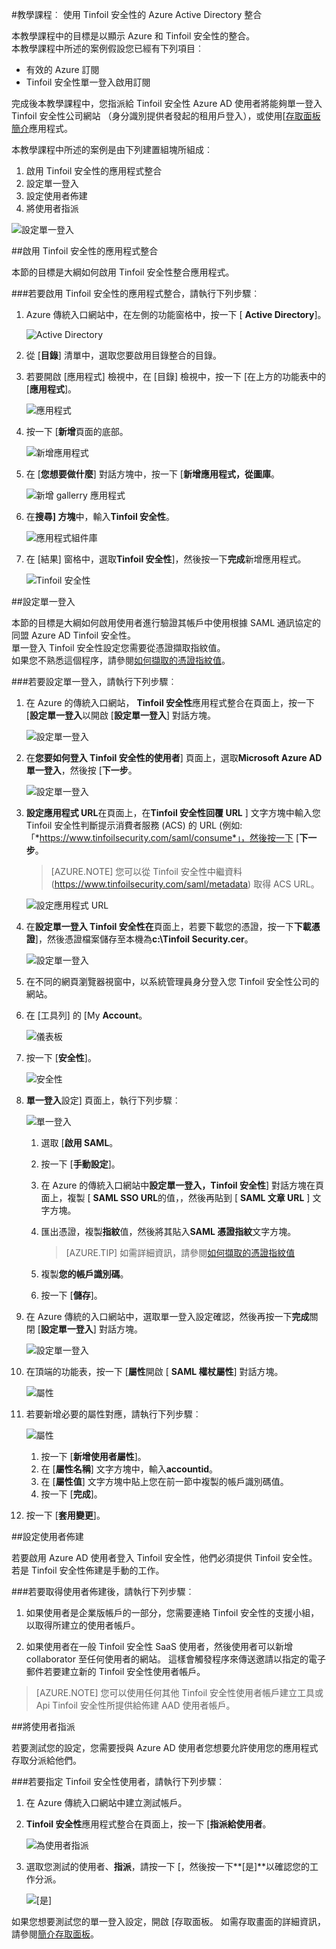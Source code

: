 <properties 
    pageTitle="教學課程︰ 使用 Tinfoil 安全性的 Azure Active Directory 整合 |Microsoft Azure"
    description="瞭解如何使用 Azure Active Directory 中的 Tinfoil 安全性，若要啟用單一登入、 自動化佈建和更多 ！。" 
    services="active-directory" 
    authors="jeevansd"  
    documentationCenter="na" 
    manager="femila"/>
<tags 
    ms.service="active-directory" 
    ms.devlang="na" 
    ms.topic="article" 
    ms.tgt_pltfrm="na" 
    ms.workload="identity" 
    ms.date="09/11/2016" 
    ms.author="jeedes" />

#<a name="tutorial-azure-active-directory-integration-with-tinfoil-security"></a>教學課程︰ 使用 Tinfoil 安全性的 Azure Active Directory 整合
  
本教學課程中的目標是以顯示 Azure 和 Tinfoil 安全性的整合。  
本教學課程中所述的案例假設您已經有下列項目︰

-   有效的 Azure 訂閱
-   Tinfoil 安全性單一登入啟用訂閱
  
完成後本教學課程中，您指派給 Tinfoil 安全性 Azure AD 使用者將能夠單一登入 Tinfoil 安全性公司網站 （身分識別提供者發起的租用戶登入），或使用[[存取面板簡介](active-directory-saas-access-panel-introduction.md)應用程式。
  
本教學課程中所述的案例是由下列建置組塊所組成︰

1.  啟用 Tinfoil 安全性的應用程式整合
2.  設定單一登入
3.  設定使用者佈建
4.  將使用者指派

![設定單一登入](./media/active-directory-saas-tinfoil-security-tutorial/IC798965.png "設定單一登入")

##<a name="enabling-the-application-integration-for-tinfoil-security"></a>啟用 Tinfoil 安全性的應用程式整合
  
本節的目標是大綱如何啟用 Tinfoil 安全性整合應用程式。

###<a name="to-enable-the-application-integration-for-tinfoil-security-perform-the-following-steps"></a>若要啟用 Tinfoil 安全性的應用程式整合，請執行下列步驟︰

1.  Azure 傳統入口網站中，在左側的功能窗格中，按一下 [ **Active Directory**]。

    ![Active Directory](./media/active-directory-saas-tinfoil-security-tutorial/IC700993.png "Active Directory")

2.  從 [**目錄**] 清單中，選取您要啟用目錄整合的目錄。

3.  若要開啟 [應用程式] 檢視中，在 [目錄] 檢視中，按一下 [在上方的功能表中的 [**應用程式**]。

    ![應用程式](./media/active-directory-saas-tinfoil-security-tutorial/IC700994.png "應用程式")

4.  按一下 [**新增**頁面的底部。

    ![新增應用程式](./media/active-directory-saas-tinfoil-security-tutorial/IC749321.png "新增應用程式")

5.  在 [**您想要做什麼**] 對話方塊中，按一下 [**新增應用程式，從圖庫**。

    ![新增 gallerry 應用程式](./media/active-directory-saas-tinfoil-security-tutorial/IC749322.png "新增 gallerry 應用程式")

6.  在**搜尋] 方塊**中，輸入**Tinfoil 安全性**。

    ![應用程式組件庫](./media/active-directory-saas-tinfoil-security-tutorial/IC798966.png "應用程式組件庫")

7.  在 [結果] 窗格中，選取**Tinfoil 安全性**]，然後按一下**完成**新增應用程式。

    ![Tinfoil 安全性](./media/active-directory-saas-tinfoil-security-tutorial/IC802771.png "Tinfoil 安全性")

##<a name="configuring-single-sign-on"></a>設定單一登入
  
本節的目標是大綱如何啟用使用者進行驗證其帳戶中使用根據 SAML 通訊協定的同盟 Azure AD Tinfoil 安全性。  
單一登入 Tinfoil 安全性設定您需要從憑證擷取指紋值。  
如果您不熟悉這個程序，請參閱[如何擷取的憑證指紋值](http://youtu.be/YKQF266SAxI)。

###<a name="to-configure-single-sign-on-perform-the-following-steps"></a>若要設定單一登入，請執行下列步驟︰

1.  在 Azure 的傳統入口網站， **Tinfoil 安全性**應用程式整合在頁面上，按一下 [**設定單一登入**以開啟 [**設定單一登入**] 對話方塊。

    ![設定單一登入](./media/active-directory-saas-tinfoil-security-tutorial/IC798967.png "設定單一登入")

2.  在**您要如何登入 Tinfoil 安全性的使用者**] 頁面上，選取**Microsoft Azure AD 單一登入**，然後按 [**下一步**。

    ![設定單一登入](./media/active-directory-saas-tinfoil-security-tutorial/IC798968.png "設定單一登入")

3.  **設定應用程式 URL**在頁面上，在**Tinfoil 安全性回覆 URL** ] 文字方塊中輸入您 Tinfoil 安全性判斷提示消費者服務 (ACS) 的 URL (例如: 「*https://www.tinfoilsecurity.com/saml/consume*」，然後按一下 [**下一步**。

    >[AZURE.NOTE] 您可以從 Tinfoil 安全性中繼資料 (https://www.tinfoilsecurity.com/saml/metadata) 取得 ACS URL。

    ![設定應用程式 URL](./media/active-directory-saas-tinfoil-security-tutorial/IC798969.png "設定應用程式 URL")

4.  在**設定單一登入 Tinfoil 安全性在**頁面上，若要下載您的憑證，按一下**下載憑證**]，然後憑證檔案儲存至本機為**c:\\Tinfoil Security.cer**。

    ![設定單一登入](./media/active-directory-saas-tinfoil-security-tutorial/IC798970.png "設定單一登入")

5.  在不同的網頁瀏覽器視窗中，以系統管理員身分登入您 Tinfoil 安全性公司的網站。

6.  在 [工具列] 的 [My **Account**。

    ![儀表板](./media/active-directory-saas-tinfoil-security-tutorial/IC798971.png "儀表板")

7.  按一下 [**安全性**]。

    ![安全性](./media/active-directory-saas-tinfoil-security-tutorial/IC798972.png "安全性")

8.  **單一登入**設定] 頁面上，執行下列步驟︰

    ![單一登入](./media/active-directory-saas-tinfoil-security-tutorial/IC798973.png "單一登入")

    1.  選取 [**啟用 SAML**。
    2.  按一下 [**手動設定**]。
    3.  在 Azure 的傳統入口網站中**設定單一登入，Tinfoil 安全性**] 對話方塊在頁面上，複製 [ **SAML SSO URL**的值，，然後再貼到 [ **SAML 文章 URL** ] 文字方塊。
    4.  匯出憑證，複製**指紋**值，然後將其貼入**SAML 憑證指紋**文字方塊。  

        >[AZURE.TIP] 如需詳細資訊，請參閱[如何擷取的憑證指紋值](http://youtu.be/YKQF266SAxI)

    5.  複製**您的帳戶識別碼**。
    6.  按一下 [**儲存**]。

9.  在 Azure 傳統的入口網站中，選取單一登入設定確認，然後再按一下**完成**關閉 [**設定單一登入**] 對話方塊。

    ![設定單一登入](./media/active-directory-saas-tinfoil-security-tutorial/IC798974.png "設定單一登入")

10. 在頂端的功能表，按一下 [**屬性**開啟 [ **SAML 權杖屬性**] 對話方塊。

    ![屬性](./media/active-directory-saas-tinfoil-security-tutorial/IC795920.png "屬性")

11. 若要新增必要的屬性對應，請執行下列步驟︰

    ![屬性](./media/active-directory-saas-tinfoil-security-tutorial/IC798975.png "屬性")

    1.  按一下 [**新增使用者屬性**]。
    2.  在 [**屬性名稱**] 文字方塊中，輸入**accountid**。
    3.  在 [**屬性值**] 文字方塊中貼上您在前一節中複製的帳戶識別碼值。
    4.  按一下 [**完成**]。

12. 按一下 [**套用變更**]。

##<a name="configuring-user-provisioning"></a>設定使用者佈建
  
若要啟用 Azure AD 使用者登入 Tinfoil 安全性，他們必須提供 Tinfoil 安全性。  
若是 Tinfoil 安全性佈建是手動的工作。

###<a name="to-get-a-user-provisioned-perform-the-following-steps"></a>若要取得使用者佈建後，請執行下列步驟︰

1.  如果使用者是企業版帳戶的一部分，您需要連絡 Tinfoil 安全性的支援小組，以取得所建立的使用者帳戶。

2.  如果使用者在一般 Tinfoil 安全性 SaaS 使用者，然後使用者可以新增 collaborator 至任何使用者的網站。 這樣會觸發程序來傳送邀請以指定的電子郵件若要建立新的 Tinfoil 安全性使用者帳戶。

>[AZURE.NOTE] 您可以使用任何其他 Tinfoil 安全性使用者帳戶建立工具或 Api Tinfoil 安全性所提供給佈建 AAD 使用者帳戶。

##<a name="assigning-users"></a>將使用者指派
  
若要測試您的設定，您需要授與 Azure AD 使用者您想要允許使用您的應用程式存取分派給他們。

###<a name="to-assign-users-to-tinfoil-security-perform-the-following-steps"></a>若要指定 Tinfoil 安全性使用者，請執行下列步驟︰

1.  在 Azure 傳統入口網站中建立測試帳戶。

2.  **Tinfoil 安全性**應用程式整合在頁面上，按一下 [**指派給使用者**。

    ![為使用者指派](./media/active-directory-saas-tinfoil-security-tutorial/IC798976.png "為使用者指派")

3.  選取您測試的使用者、**指派**，請按一下 [，然後按一下**[是]**以確認您的工作分派。

    ![[是]](./media/active-directory-saas-tinfoil-security-tutorial/IC767830.png "[是]")
  
如果您想要測試您的單一登入設定，開啟 [存取面板。 如需存取畫面的詳細資訊，請參閱[簡介存取面板](active-directory-saas-access-panel-introduction.md)。